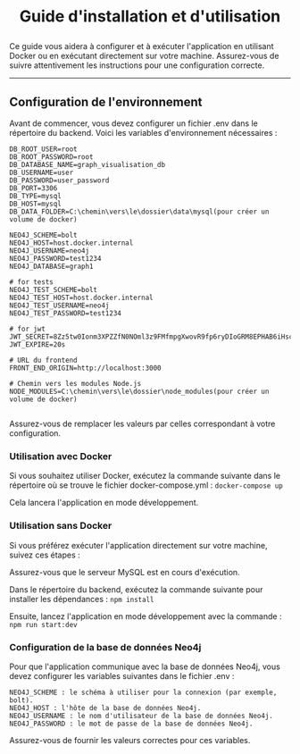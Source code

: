 # <p align="center">**Guide d'installation et d'utilisation**</p>

Ce guide vous aidera à configurer et à exécuter l'application en utilisant Docker ou en exécutant directement sur votre machine. Assurez-vous de suivre attentivement les instructions pour une configuration correcte.


----------



## **Configuration de l'environnement**

Avant de commencer, vous devez configurer un fichier .env dans le répertoire du backend. Voici les variables d'environnement nécessaires :

```
DB_ROOT_USER=root
DB_ROOT_PASSWORD=root
DB_DATABASE_NAME=graph_visualisation_db
DB_USERNAME=user
DB_PASSWORD=user_password
DB_PORT=3306
DB_TYPE=mysql
DB_HOST=mysql
DB_DATA_FOLDER=C:\chemin\vers\le\dossier\data\mysql(pour créer un volume de docker)

NEO4J_SCHEME=bolt
NEO4J_HOST=host.docker.internal
NEO4J_USERNAME=neo4j
NEO4J_PASSWORD=test1234
NEO4J_DATABASE=graph1

# for tests
NEO4J_TEST_SCHEME=bolt
NEO4J_TEST_HOST=host.docker.internal
NEO4J_TEST_USERNAME=neo4j
NEO4J_TEST_PASSWORD=test1234

# for jwt
JWT_SECRET=8Zz5tw0Ionm3XPZZfN0NOml3z9FMfmpgXwovR9fp6ryDIoGRM8EPHAB6iHsc0fb
JWT_EXPIRE=20s

# URL du frontend
FRONT_END_ORIGIN=http://localhost:3000

# Chemin vers les modules Node.js
NODE_MODULES=C:\chemin\vers\le\dossier\node_modules(pour créer un volume de docker)


```

Assurez-vous de remplacer les valeurs par celles correspondant à votre configuration.

### Utilisation avec Docker

Si vous souhaitez utiliser Docker, exécutez la commande suivante dans le répertoire où se trouve le fichier docker-compose.yml :
`docker-compose up`

Cela lancera l'application en mode développement.

### Utilisation sans Docker

Si vous préférez exécuter l'application directement sur votre machine, suivez ces étapes :

Assurez-vous que le serveur MySQL est en cours d'exécution.

Dans le répertoire du backend, exécutez la commande suivante pour installer les dépendances :
`npm install`

Ensuite, lancez l'application en mode développement avec la commande :
`npm run start:dev`

### Configuration de la base de données Neo4j

Pour que l'application communique avec la base de données Neo4j, vous devez configurer les variables suivantes dans le fichier .env :

```
NEO4J_SCHEME : le schéma à utiliser pour la connexion (par exemple, bolt).
NEO4J_HOST : l'hôte de la base de données Neo4j.
NEO4J_USERNAME : le nom d'utilisateur de la base de données Neo4j.
NEO4J_PASSWORD : le mot de passe de la base de données Neo4j.
```

Assurez-vous de fournir les valeurs correctes pour ces variables.
